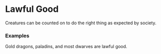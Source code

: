 # Lawful Good

Creatures can be counted on to do the right thing as expected by society. 

### Examples
Gold dragons, paladins, and most dwarves are lawful good.
